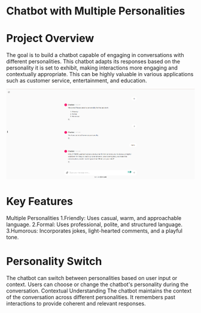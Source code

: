 # Chatbot with Multiple Personalities

# Project Overview
The goal is to build a chatbot capable of engaging in conversations with different personalities. This chatbot adapts its responses based on the personality it is set to exhibit, making interactions more engaging and contextually appropriate. This can be highly valuable in various applications such as customer service, entertainment, and education.

![overview](https://raw.githubusercontent.com/perarulalan15/chatbot/main/Screenshot%202024-07-06%20100310.png)

# Key Features

Multiple Personalities
1.Friendly: Uses casual, warm, and approachable language.
2.Formal: Uses professional, polite, and structured language.
3.Humorous: Incorporates jokes, light-hearted comments, and a playful tone.

# Personality Switch
The chatbot can switch between personalities based on user input or context.
Users can choose or change the chatbot's personality during the conversation.
Contextual Understanding
The chatbot maintains the context of the conversation across different personalities.
It remembers past interactions to provide coherent and relevant responses.
